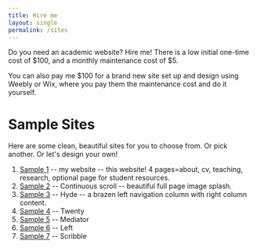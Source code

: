 ```yaml
---
title: Hire me
layout: single
permalink: /sites
---
```


Do you need an academic website? Hire me! There is a low initial one-time cost of $100, and a monthly maintenance cost of $5. 

You can also pay me $100 for a brand new site set up and design using Weebly or Wix, where you pay them the maintenance cost and do it yourself. 


# Sample Sites

Here are some clean, beautiful sites for you to choose from. Or pick another. Or let's design your own!

1. [Sample 1](/) -- my website -- this website! 4 pages=about, cv, teaching, research, optional page for student resources.
2. [Sample 2](/sample2) -- Continuous scroll -- beautiful full page image splash.  
3. [Sample 3](/sample3) -- Hyde -- a brazen left navigation column with right column content. 
4. [Sample 4](/sample4) -- Twenty
4. [Sample 5](/sample5) -- Mediator 
5. [Sample 6](/sample6) -- Left
6. [Sample 7](/sample7) -- Scribble